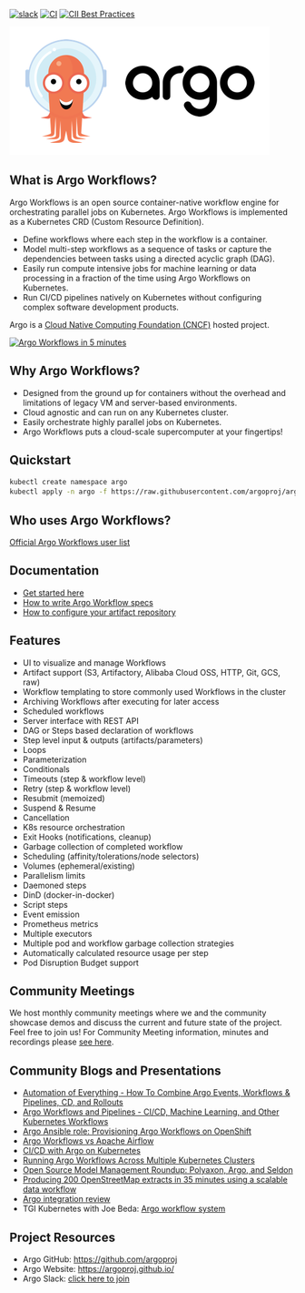 [![slack](https://img.shields.io/badge/slack-argoproj-brightgreen.svg?logo=slack)](https://argoproj.github.io/community/join-slack)
[![CI](https://github.com/argoproj/argo-workflows/workflows/CI/badge.svg)](https://github.com/argoproj/argo-workflows/actions?query=event%3Apush+branch%3Amaster)
[![CII Best Practices](https://bestpractices.coreinfrastructure.org/projects/3830/badge)](https://bestpractices.coreinfrastructure.org/projects/3830)

![Argo Image](docs/assets/argo.png)

## What is Argo Workflows?
Argo Workflows is an open source container-native workflow engine for orchestrating parallel jobs on Kubernetes. Argo Workflows is implemented as a Kubernetes CRD (Custom Resource Definition).

* Define workflows where each step in the workflow is a container.
* Model multi-step workflows as a sequence of tasks or capture the dependencies between tasks using a directed acyclic graph (DAG).
* Easily run compute intensive jobs for machine learning or data processing in a fraction of the time using Argo Workflows on Kubernetes.
* Run CI/CD pipelines natively on Kubernetes without configuring complex software development products.

Argo is a [Cloud Native Computing Foundation (CNCF)](https://cncf.io/) hosted project.

[![Argo Workflows in 5 minutes](https://img.youtube.com/vi/TZgLkCFQ2tk/0.jpg)](https://www.youtube.com/watch?v=TZgLkCFQ2tk)

## Why Argo Workflows?
* Designed from the ground up for containers without the overhead and limitations of legacy VM and server-based environments.
* Cloud agnostic and can run on any Kubernetes cluster.
* Easily orchestrate highly parallel jobs on Kubernetes.
* Argo Workflows puts a cloud-scale supercomputer at your fingertips!

## Quickstart
```bash
kubectl create namespace argo
kubectl apply -n argo -f https://raw.githubusercontent.com/argoproj/argo-workflows/stable/manifests/install.yaml
```

## Who uses Argo Workflows?
[Official Argo Workflows user list](USERS.md)

## Documentation
* [Get started here](docs/quick-start.md)
* [How to write Argo Workflow specs](examples/README.md)
* [How to configure your artifact repository](docs/configure-artifact-repository.md)

## Features
* UI to visualize and manage Workflows
* Artifact support (S3, Artifactory, Alibaba Cloud OSS, HTTP, Git, GCS, raw)
* Workflow templating to store commonly used Workflows in the cluster
* Archiving Workflows after executing for later access
* Scheduled workflows
* Server interface with REST API
* DAG or Steps based declaration of workflows
* Step level input & outputs (artifacts/parameters)
* Loops
* Parameterization
* Conditionals
* Timeouts (step & workflow level)
* Retry (step & workflow level)
* Resubmit (memoized)
* Suspend & Resume
* Cancellation
* K8s resource orchestration
* Exit Hooks (notifications, cleanup)
* Garbage collection of completed workflow
* Scheduling (affinity/tolerations/node selectors)
* Volumes (ephemeral/existing)
* Parallelism limits
* Daemoned steps
* DinD (docker-in-docker)
* Script steps
* Event emission
* Prometheus metrics
* Multiple executors
* Multiple pod and workflow garbage collection strategies
* Automatically calculated resource usage per step
* Pod Disruption Budget support

## Community Meetings
We host monthly community meetings where we and the community showcase demos and discuss the current and future state of the project. Feel free to join us! For Community Meeting information, minutes and recordings please [see here](https://bit.ly/argo-wf-cmty-mtng).

## Community Blogs and Presentations
* [Automation of Everything - How To Combine Argo Events, Workflows & Pipelines, CD, and Rollouts](https://youtu.be/XNXJtxkUKeY)
* [Argo Workflows and Pipelines - CI/CD, Machine Learning, and Other Kubernetes Workflows](https://youtu.be/UMaivwrAyTA)
* [Argo Ansible role: Provisioning Argo Workflows on OpenShift](https://medium.com/@marekermk/provisioning-argo-on-openshift-with-ansible-and-kustomize-340a1fda8b50)
* [Argo Workflows vs Apache Airflow](http://bit.ly/30YNIvT)
* [CI/CD with Argo on Kubernetes](https://medium.com/@bouwe.ceunen/ci-cd-with-argo-on-kubernetes-28c1a99616a9)
* [Running Argo Workflows Across Multiple Kubernetes Clusters](https://admiralty.io/blog/running-argo-workflows-across-multiple-kubernetes-clusters/)
* [Open Source Model Management Roundup: Polyaxon, Argo, and Seldon](https://www.anaconda.com/blog/developer-blog/open-source-model-management-roundup-polyaxon-argo-and-seldon/)
* [Producing 200 OpenStreetMap extracts in 35 minutes using a scalable data workflow](https://www.interline.io/blog/scaling-openstreetmap-data-workflows/)
* [Argo integration review](http://dev.matt.hillsdon.net/2018/03/24/argo-integration-review.html)
* TGI Kubernetes with Joe Beda: [Argo workflow system](https://www.youtube.com/watch?v=M_rxPPLG8pU&start=859)

## Project Resources
* Argo GitHub:  https://github.com/argoproj
* Argo Website: https://argoproj.github.io/
* Argo Slack:   [click here to join](https://argoproj.github.io/community/join-slack)
